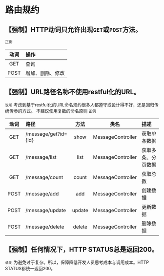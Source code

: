 # 路由规约

## 【强制】HTTP动词只允许出现`GET`或`POST`方法。 

`正例`

|动词 | 操作 |
| :-: | :- | 
| GET | 查询 |
| POST | 增加、删除、修改 |

## 【强制】URL路径名称不使用restful化的URL。
`说明` 考虑到基于restful化的URL命名规约很多人都遵守或设计得不好，还是回归传统传参的方式。 
不建议使用复数的命名原则
`正例`

| 动词 | 路径 | 方法 | 类名 | 描述 |
| :-: | :- | :-: | :-: | :- |
| GET | /message/get?id={id} | show | MessageController | 获取单条数据 |
| GET | /message/list | list | MessageController | 获取多条、分页数据 |
| GET | /message/count | count | MessageController | 获取总数 |
| POST | /message/add | add | MessageController | 创建数据 |
| POST | /message/update | update | MessageController | 更新数据 |
| POST | /message/delete | delete | MessageController | 删除数据 |

## 【强制】任何情况下，HTTP STATUS总是返回200。
`说明` 为避免过于复杂。所以，保障降低开发人员思考成本与调用成本。HTTP STATUS都统一返回200。




